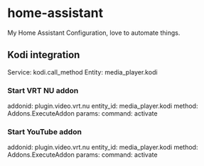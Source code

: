 # home-assistant
My Home Assistant Configuration, love to automate things.


## Kodi integration
Service: kodi.call_method
Entity: media_player.kodi

### Start VRT NU addon
addonid: plugin.video.vrt.nu
entity_id: media_player.kodi
method: Addons.ExecuteAddon
params:
  command: activate
  
### Start YouTube addon
addonid: plugin.video.vrt.nu
entity_id: media_player.kodi
method: Addons.ExecuteAddon
params:
  command: activate
